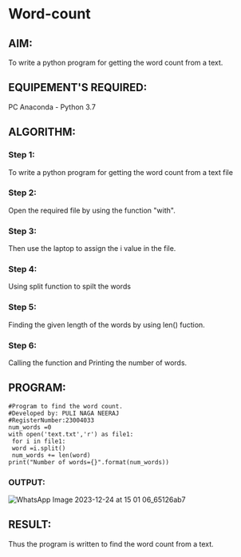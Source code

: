 # Word-count
## AIM:
To write a python program for getting the word count from a text.
## EQUIPEMENT'S REQUIRED: 
PC
Anaconda - Python 3.7
## ALGORITHM: 
### Step 1:

 To write a python program for getting the word count from a text file

### Step 2: 

 Open the required file by using the function "with".
 
### Step 3: 

Then use the laptop to assign the i value in the file.

### Step 4:  

Using split function to spilt the words

### Step 5: 

Finding the given length of the words by using len() fuction.

### Step 6: 

Calling the function and Printing the number of words.

## PROGRAM:
```
#Program to find the word count.
#Developed by: PULI NAGA NEERAJ
#RegisterNumber:23004033
num_words =0
with open('text.txt','r') as file1:
 for i in file1:
 word =i.split()
 num_words += len(word)
print("Number of words={}".format(num_words))
```
### OUTPUT:
![WhatsApp Image 2023-12-24 at 15 01 06_65126ab7](https://github.com/PuliNagaNeeraj/Word-count/assets/138849173/f7498576-04ab-4518-ba36-ff93847e5d92)



## RESULT:
Thus the program is written to find the word count from a text.
